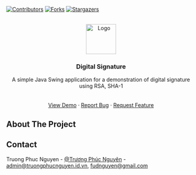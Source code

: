 
<a name="readme-top"></a>

[![Contributors][contributors-shield]][contributors-url]
[![Forks][forks-shield]][forks-url]
[![Stargazers][stars-shield]][stars-url]




<!-- PROJECT LOGO -->
<br />
<div align="center">
  <a href="https://github.com/quatabenho/cadilac">
    <img src="assets/img/favicon.png" alt="Logo" width="80" height="80">
  </a>

  <h3 align="center">Digital Signature</h3>

  <p align="center">
        A simple Java Swing application for  a demonstration of digital signature using RSA, SHA-1
    <br />
    <br />
    <br />
    <a href="https://cadilac.click">View Demo</a>
    ·
    <a href="https://github.com/quatabenho/digital-signature/issues">Report Bug</a>
    ·
    <a href="https://github.com/quatabenho/digital-signature/issues">Request Feature</a>
  </p>
</div>







<!-- ABOUT THE PROJECT -->
## About The Project

<!-- [![Product Name Screen Shot][product-screenshot]](https://example.com) -->


<!-- CONTACT -->
## Contact

Truong Phuc Nguyen - [@Trương Phúc Nguyên](https://facebook.com/ngui3n) - admin@truongphucnguyen.id.vn, fudnguyen@gmail.com





<!-- MARKDOWN LINKS & IMAGES -->
<!-- https://www.markdownguide.org/basic-syntax/#reference-style-links -->
[contributors-shield]: https://img.shields.io/github/contributors/quatabenho/digital-signature.svg?style=for-the-badge
[contributors-url]: https://github.com/quatabenho/digital-signature/graphs/contributors
[forks-shield]: https://img.shields.io/github/forks/quatabenho/digital-signature.svg?style=for-the-badge
[forks-url]: https://github.com/quatabenho/digital-signature/network/members
[stars-shield]: https://img.shields.io/github/stars/quatabenho/digital-signature.svg?style=for-the-badge
[stars-url]: https://github.com/quatabenho/digital-signature/stargazers
[issues-shield]: https://img.shields.io/github/issues/quatabenho/digital-signature.svg?style=for-the-badge
[issues-url]: https://github.com/quatabenho/digital-signature/issues
[license-shield]: https://img.shields.io/github/license/quatabenho/digital-signature.svg?style=for-the-badge
[license-url]: https://github.com/quatabenho/digital-signature/blob/master/LICENSE.txt
[linkedin-shield]: https://img.shields.io/badge/-LinkedIn-black.svg?style=for-the-badge&logo=linkedin&colorB=555
[linkedin-url]: https://linkedin.com/in/quatabenho
[product-screenshot]: images/screenshot.png

